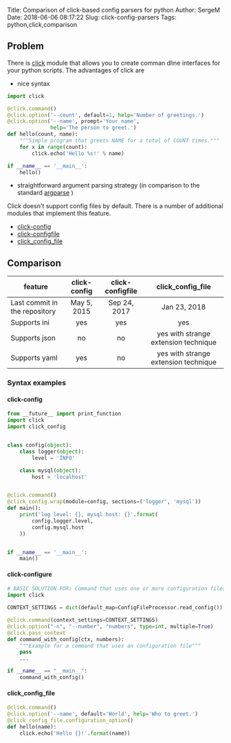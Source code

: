 Title: Comparison of click-based config parsers for python
Author: SergeM
Date: 2018-06-06 08:17:22
Slug: click-config-parsers
Tags: python,click,comparison


## Problem 
There is [click](click.pocoo.org/) module that allows you to create comman dline interfaces for your python scripts.
The advantages of click are

* nice syntax 
```python
import click

@click.command()
@click.option('--count', default=1, help='Number of greetings.')
@click.option('--name', prompt='Your name',
              help='The person to greet.')
def hello(count, name):
    """Simple program that greets NAME for a total of COUNT times."""
    for x in range(count):
        click.echo('Hello %s!' % name)

if __name__ == '__main__':
    hello()

```

* straightforward argument parsing strategy (in comparison to the standard [argparse](https://docs.python.org/3/library/argparse.html) )

Click doesn't support config files by default. There is a number of additional modules that implement this feature.

* [click-config](https://github.com/EverythingMe/click-config)
* [click-configfile](https://github.com/click-contrib/click-configfile)
* [click_config_file](https://github.com/phha/click_config_file)


## Comparison


| feature                      | click-config  | click-configfile  | click_config_file
| ---------------------------- |:-------------:| :---------------:| :------------:|
| Last commit in the repository| May 5, 2015   | Sep 24, 2017     | Jan 23, 2018  |
| Supports ini                 | yes           |              yes |              yes|
| Supports json                | no            |               no | yes with strange extension technique |
| Supports yaml                | yes           |               no | yes with strange extension technique | 


### Syntax examples
#### click-config
```python
from __future__ import print_function
import click
import click_config


class config(object):
    class logger(object):
        level = 'INFO'

    class mysql(object):
        host = 'localhost'


@click.command()
@click_config.wrap(module=config, sections=('logger', 'mysql'))
def main():
    print('log level: {}, mysql host: {}'.format(
        config.logger.level,
        config.mysql.host
    ))


if __name__ == '__main__':
    main()
```



#### click-configure
```python
# BASIC SOLUTION FOR: Command that uses one or more configuration files.
import click

CONTEXT_SETTINGS = dict(default_map=ConfigFileProcessor.read_config())

@click.command(context_settings=CONTEXT_SETTINGS)
@click.option("-n", "--number", "numbers", type=int, multiple=True)
@click.pass_context
def command_with_config(ctx, numbers):
    """Example for a command that uses an configuration file"""
    pass
    ...

if __name__ == "__main__":
    command_with_config()
```

#### click_config_file

```python
@click.command()
@click.option('--name', default='World', help='Who to greet.')
@click_config_file.configuration_option()
def hello(name):
    click.echo('Hello {}!'.format(name))
```







